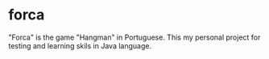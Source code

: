 # forca
"Forca" is the game "Hangman" in Portuguese. 
This my personal project for testing and learning skils in Java language.
